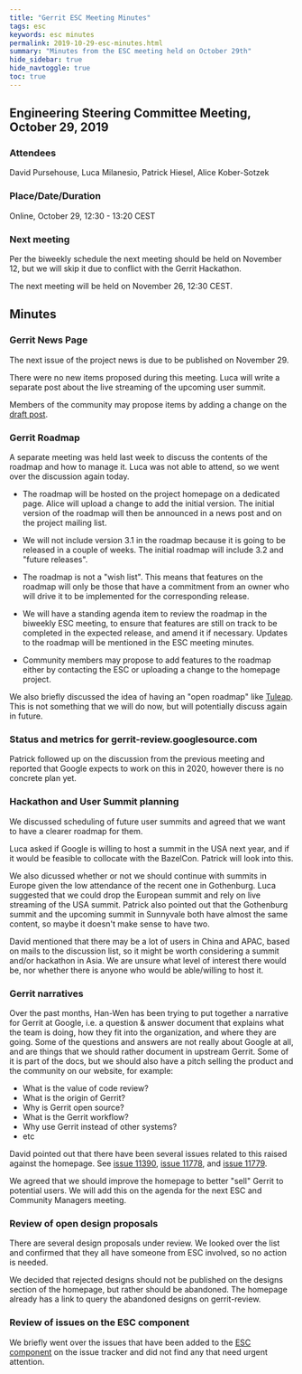 ```yaml
---
title: "Gerrit ESC Meeting Minutes"
tags: esc
keywords: esc minutes
permalink: 2019-10-29-esc-minutes.html
summary: "Minutes from the ESC meeting held on October 29th"
hide_sidebar: true
hide_navtoggle: true
toc: true
---
```


## Engineering Steering Committee Meeting, October 29, 2019

### Attendees

David Pursehouse, Luca Milanesio, Patrick Hiesel, Alice Kober-Sotzek

### Place/Date/Duration

Online, October 29, 12:30 - 13:20 CEST

### Next meeting

Per the biweekly schedule the next meeting should be held on November 12, but
we will skip it due to conflict with the Gerrit Hackathon.

The next meeting will be held on November 26, 12:30 CEST.

## Minutes

### Gerrit News Page

The next issue of the project news is due to be published on November 29.

There were no new items proposed during this meeting. Luca will write a
separate post about the live streaming of the upcoming user summit.

Members of the community may propose items by adding a change on the
[draft post](https://gerrit-review.googlesource.com/c/homepage/+/239186).

### Gerrit Roadmap

A separate meeting was held last week to discuss the contents of the
roadmap and how to manage it. Luca was not able to attend, so we went
over the discussion again today.

* The roadmap will be hosted on the project homepage on a dedicated
page. Alice will upload a change to add the initial version. The initial
version of the roadmap will then be announced in a news post and on the
project mailing list.

* We will not include version 3.1 in the roadmap because it is going
to be released in a couple of weeks. The initial roadmap will include
3.2 and "future releases".

* The roadmap is not a "wish list". This means that features on the
roadmap will only be those that have a commitment from an owner who
will drive it to be implemented for the corresponding release.

* We will have a standing agenda item to review the roadmap in the
biweekly ESC meeting, to ensure that features are still on track to be
completed in the expected release, and amend it if necessary. Updates to
the roadmap will be mentioned in the ESC meeting minutes.

* Community members may propose to add features to the roadmap either
by contacting the ESC or uploading a change to the homepage project.

We also briefly discussed the idea of having an "open roadmap"
like [Tuleap](https://blog.tuleap.org/open-roadmap-day-where-the-future-of-tuleap-is-shaped).
This is not something that we will do now, but will potentially
discuss again in future.

### Status and metrics for gerrit-review.googlesource.com

Patrick followed up on the discussion from the previous meeting
and reported that Google expects to work on this in 2020, however
there is no concrete plan yet.

### Hackathon and User Summit planning

We discussed scheduling of future user summits and agreed that we want
to have a clearer roadmap for them.

Luca asked if Google is willing to host a summit in the USA next year,
and if it would be feasible to collocate with the BazelCon. Patrick will
look into this.

We also dicussed whether or not we should continue with summits in Europe
given the low attendance of the recent one in Gothenburg. Luca suggested
that we could drop the European summit and rely on live streaming of the
USA summit. Patrick also pointed out that the Gothenburg summit and the
upcoming summit in Sunnyvale both have almost the same content, so maybe
it doesn't make sense to have two.

David mentioned that there may be a lot of users in China and APAC, based
on mails to the discussion list, so it might be worth considering a summit
and/or hackathon in Asia. We are unsure what level of interest there would
be, nor whether there is anyone who would be able/willing to host it.

### Gerrit narratives

Over the past months, Han-Wen has been trying to put together a narrative
for Gerrit at Google, i.e. a question & answer document that explains what
the team is doing, how they fit into the organization, and where they are
going.  Some of the questions and answers are not really about Google at
all, and are things that we should rather document in upstream Gerrit. Some
of it is part of the docs, but we should also have a pitch selling the
product and the community on our website, for example:

- What is the value of code review?
- What is the origin of Gerrit?
- Why is Gerrit open source?
- What is the Gerrit workflow?
- Why use Gerrit instead of other systems?
- etc

David pointed out that there have been several issues related to this raised
against the homepage. See
[issue 11390](https://bugs.chromium.org/p/gerrit/issues/detail?id=11390),
[issue 11778](https://bugs.chromium.org/p/gerrit/issues/detail?id=11778), and
[issue 11779](https://bugs.chromium.org/p/gerrit/issues/detail?id=11779).

We agreed that we should improve the homepage to better "sell" Gerrit to
potential users. We will add this on the agenda for the next ESC and Community
Managers meeting.

### Review of open design proposals

There are several design proposals under review. We looked over the list and
confirmed that they all have someone from ESC involved, so no action is needed.

We decided that rejected designs should not be published on the designs
section of the homepage, but rather should be abandoned. The homepage already
has a link to query the abandoned designs on gerrit-review.

### Review of issues on the ESC component

We briefly went over the issues that have been added to the
[ESC component](https://issues.gerritcodereview.com/issues?q=status:open%20componentid:1371029)
on the issue tracker and did not find any that need urgent attention.
